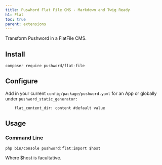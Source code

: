 ```yaml
---
title: Puswhord Flat File CMS - Markdown and Twig Ready
h1: Flat
toc: true
parent: extensions
---
```


Transform Pushword in a FlatFile CMS.

## Install

```
composer require pushword/flat-file
```

## Configure

Add in your current `config/package/pushword.yaml` for an App or globally under `pushword_static_generator:`

```
    flat_content_dir: content #default value
```

## Usage

### Command Line

```
php bin/console pushword:flat:import $host
```

Where $host is facultative.

```

```
